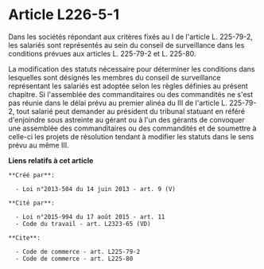 # Article L226-5-1

Dans les sociétés répondant aux critères fixés au I de l'article L. 225-79-2, les salariés sont représentés au sein du
conseil de surveillance dans les conditions prévues aux articles L. 225-79-2 et L. 225-80.

La modification des statuts nécessaire pour déterminer les conditions dans lesquelles sont désignés les membres du conseil de
surveillance représentant les salariés est adoptée selon les règles définies au présent chapitre. Si l'assemblée des
commanditaires ou des commandités ne s'est pas réunie dans le délai prévu au premier alinéa du III de l'article L. 225-79-2,
tout salarié peut demander au président du tribunal statuant en référé d'enjoindre sous astreinte au gérant ou à l'un des
gérants de convoquer une assemblée des commanditaires ou des commandités et de soumettre à celle-ci les projets de résolution
tendant à modifier les statuts dans le sens prévu au même III.

**Liens relatifs à cet article**

	**Créé par**:

	  - Loi n°2013-504 du 14 juin 2013 - art. 9 (V)

	**Cité par**:

	  - Loi n°2015-994 du 17 août 2015 - art. 11
	  - Code du travail - art. L2323-65 (VD)

	**Cite**:

	  - Code de commerce - art. L225-79-2
	  - Code de commerce - art. L225-80
